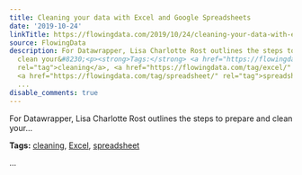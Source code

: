 ```yaml
---
title: Cleaning your data with Excel and Google Spreadsheets
date: '2019-10-24'
linkTitle: https://flowingdata.com/2019/10/24/cleaning-your-data-with-excel-and-google-spreadsheets/
source: FlowingData
description: For Datawrapper, Lisa Charlotte Rost outlines the steps to prepare and
  clean your&#8230;<p><strong>Tags:</strong> <a href="https://flowingdata.com/tag/cleaning/"
  rel="tag">cleaning</a>, <a href="https://flowingdata.com/tag/excel/" rel="tag">Excel</a>,
  <a href="https://flowingdata.com/tag/spreadsheet/" rel="tag">spreadsheet</a></p>
  ...
disable_comments: true
---
```

For Datawrapper, Lisa Charlotte Rost outlines the steps to prepare and clean your&#8230;<p><strong>Tags:</strong> <a href="https://flowingdata.com/tag/cleaning/" rel="tag">cleaning</a>, <a href="https://flowingdata.com/tag/excel/" rel="tag">Excel</a>, <a href="https://flowingdata.com/tag/spreadsheet/" rel="tag">spreadsheet</a></p> ...